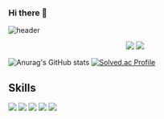 ### Hi there 👋
![header](https://capsule-render.vercel.app/api?type=wave&color=C6E4BF&height=200&section=header&fontSize=90)
<!-- text=capsule%20render -->
<div align="middle">

<a href="https://dohwiii.tistory.com/"><img src="https://img.shields.io/badge/Tistory-FF9E0F?style=flat-square&logo=Tistory&logoColor=white&link=https://dohwiii.tistory.com/"/></a>
<a href="https://dohwiii.notion.site/17b43fe9a5dc4c2b909725bd05f4c272/"><img src="https://img.shields.io/badge/Notion-000000?style=flat-square&logo=Notion&logoColor=white&link=https://dohwiii.notion.site/17b43fe9a5dc4c2b909725bd05f4c272/"/></a>  
</div>
<div align="left">
  
![Anurag's GitHub stats](https://github-readme-stats.vercel.app/api?username=dohwiii&show_icons=true&theme=vue)
  [![Solved.ac Profile](http://mazassumnida.wtf/api/v2/generate_badge?boj=ehgnl97722)](https://solved.ac/ehgnl97722/)

  
  ## Skills
  <img src="https://img.shields.io/badge/SpringBoot-6DB33F?style=flat-square&logo=SpringBoot&logoColor=white"/>
  <img src="https://img.shields.io/badge/JPA-000000?style=flat-square&logoColor=white"/>
    <img src="https://img.shields.io/badge/MyBatis-000000?style=flat-square&logoColor=white"/>
  <img src="https://img.shields.io/badge/MariaDB-003545?style=flat-square&logo=MariaDB&logoColor=white"/>
  <img src="https://img.shields.io/badge/MySQL-4479A1?style=flat-square&logo=MySQL&logoColor=white"/>

  
